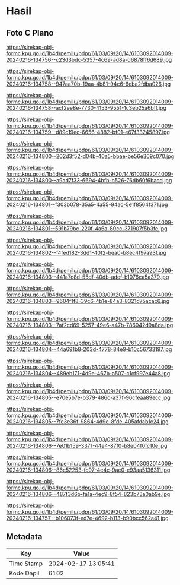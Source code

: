 # Hasil

## Foto C Plano

https://sirekap-obj-formc.kpu.go.id/1b4d/pemilu/pdpr/61/03/09/20/14/6103092014009-20240216-134756--c23d3bdc-5357-4c69-ad8a-d6878ff6d689.jpg

https://sirekap-obj-formc.kpu.go.id/1b4d/pemilu/pdpr/61/03/09/20/14/6103092014009-20240216-134758--947aa70b-19aa-4b81-94c6-6eba2fdba026.jpg

https://sirekap-obj-formc.kpu.go.id/1b4d/pemilu/pdpr/61/03/09/20/14/6103092014009-20240216-134758--acf2ee8e-7730-4153-9551-1c3eb25a6bff.jpg

https://sirekap-obj-formc.kpu.go.id/1b4d/pemilu/pdpr/61/03/09/20/14/6103092014009-20240216-134759--d89c19ec-6656-4882-bf01-e67f33245897.jpg

https://sirekap-obj-formc.kpu.go.id/1b4d/pemilu/pdpr/61/03/09/20/14/6103092014009-20240216-134800--202d3f52-d04b-40a5-bbae-be56e369c070.jpg

https://sirekap-obj-formc.kpu.go.id/1b4d/pemilu/pdpr/61/03/09/20/14/6103092014009-20240216-134800--a9ad7f33-6694-4bfb-b526-76db60f6bacd.jpg

https://sirekap-obj-formc.kpu.go.id/1b4d/pemilu/pdpr/61/03/09/20/14/6103092014009-20240216-134801--f303b078-35a5-4a55-94ac-5e1f8564f371.jpg

https://sirekap-obj-formc.kpu.go.id/1b4d/pemilu/pdpr/61/03/09/20/14/6103092014009-20240216-134801--591b79bc-220f-4a6a-80cc-371907f5b3fe.jpg

https://sirekap-obj-formc.kpu.go.id/1b4d/pemilu/pdpr/61/03/09/20/14/6103092014009-20240216-134802--f4fed182-3dd1-40f2-bea0-b8ec4f97a93f.jpg

https://sirekap-obj-formc.kpu.go.id/1b4d/pemilu/pdpr/61/03/09/20/14/6103092014009-20240216-134803--441a7c8d-55df-40db-adef-b1076ca5a379.jpg

https://sirekap-obj-formc.kpu.go.id/1b4d/pemilu/pdpr/61/03/09/20/14/6103092014009-20240216-134803--9604f1f8-39c6-4b1e-84a3-8321d75acac6.jpg

https://sirekap-obj-formc.kpu.go.id/1b4d/pemilu/pdpr/61/03/09/20/14/6103092014009-20240216-134803--7af2cd69-5257-49e6-a47b-786042d9a8da.jpg

https://sirekap-obj-formc.kpu.go.id/1b4d/pemilu/pdpr/61/03/09/20/14/6103092014009-20240216-134804--44a691b8-203d-4778-84e9-b10c56733197.jpg

https://sirekap-obj-formc.kpu.go.id/1b4d/pemilu/pdpr/61/03/09/20/14/6103092014009-20240216-134804--489eb171-4d9e-467b-a507-c1cf997e44a8.jpg

https://sirekap-obj-formc.kpu.go.id/1b4d/pemilu/pdpr/61/03/09/20/14/6103092014009-20240216-134805--e70e5b7e-b379-486c-a37f-96cfeaa89ecc.jpg

https://sirekap-obj-formc.kpu.go.id/1b4d/pemilu/pdpr/61/03/09/20/14/6103092014009-20240216-134805--7fe3e36f-9864-4d9e-8fde-405afdab1c24.jpg

https://sirekap-obj-formc.kpu.go.id/1b4d/pemilu/pdpr/61/03/09/20/14/6103092014009-20240216-134806--7e01b159-3371-44e4-87f0-b8e04f0fc10e.jpg

https://sirekap-obj-formc.kpu.go.id/1b4d/pemilu/pdpr/61/03/09/20/14/6103092014009-20240216-134806--86c52253-fc97-4e4c-9ae0-e93aa5136311.jpg

https://sirekap-obj-formc.kpu.go.id/1b4d/pemilu/pdpr/61/03/09/20/14/6103092014009-20240216-134806--487f3d6b-fa1a-4ec9-8f54-823b73a0ab9e.jpg

https://sirekap-obj-formc.kpu.go.id/1b4d/pemilu/pdpr/61/03/09/20/14/6103092014009-20240216-134757--b106073f-ed7e-4692-b113-b90bcc562a41.jpg


## Metadata

| Key        | Value               |
| ---------- | ------------------- |
| Time Stamp | 2024-02-17 13:05:41 |
| Kode Dapil | 6102                |



